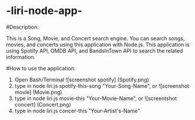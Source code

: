 # -liri-node-app-

#Description:

This is a Song, Movie, and Concert search engine. You can search songs, movies, and concerts using this application with Node.js. This application is using Spotify API, OMDB API, and BandsInTown API to search the related information.

#How to use the application:

1. Open Bash/Terminal 
![screenshot spotify] (Spotify.png)
2. type in node liri.js spotify-this-song "Your-Song-Name", or
![screenshot movie] (Movie.png)
3. type in node liri.js movie-this "Your-Movie-Name", or
![screentshot concert] (Concert.png)
4. type in node liri.js concer-this "Your-Artist's-Name"

